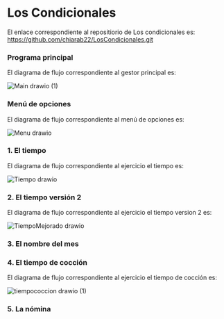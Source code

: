 # Los Condicionales

El enlace correspondiente al repositiorio de Los condicionales es: https://github.com/chiarab22/LosCondicionales.git

### Programa principal
El diagrama de flujo correspondiente al gestor principal es:

![Main drawio (1)](https://user-images.githubusercontent.com/98779707/154840395-c58d93ff-6d08-4003-a5d0-a3a3150b177a.svg)

### Menú de opciones
El diagrama de flujo correspondiente al menú de opciones es:

![Menu drawio](https://user-images.githubusercontent.com/98779707/154840483-424c9a25-9feb-4d96-a7b4-62e78eb5cbaa.svg)


### 1. El tiempo
El diagrama de flujo correspondiente al ejercicio el tiempo es:

![Tiempo drawio](https://user-images.githubusercontent.com/98779707/154840451-da1d4de6-752c-4c0b-9381-73021c0b3276.svg)


### 2. El tiempo versión 2
El diagrama de flujo correspondiente al ejercicio el tiempo version 2 es:

![TiempoMejorado drawio](https://user-images.githubusercontent.com/98779707/154840521-6c170385-71d1-4f02-9043-9f779b5fe7a8.svg)


### 3. El nombre del mes

### 4. El tiempo de cocción
El diagrama de flujo correspondiente al ejercicio el tiempo de cocción es:

![tiempococcion drawio (1)](https://user-images.githubusercontent.com/98825807/154819977-48c0458f-9861-4898-a502-803068ea091c.svg)


### 5. La nómina
